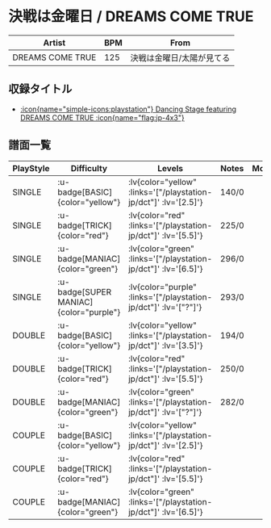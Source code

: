 # 決戦は金曜日 / DREAMS COME TRUE

|Artist|BPM|From|
|------|---|----|
|DREAMS COME TRUE|125|決戦は金曜日/太陽が見てる|

## 収録タイトル

- [ :icon{name="simple-icons:playstation"} Dancing Stage featuring DREAMS COME TRUE :icon{name="flag:jp-4x3"} ](/playstation-jp/dct)

## 譜面一覧

|PlayStyle|Difficulty|Levels|Notes|Movie|
|---------|----------|------|-----|-----|
|SINGLE| :u-badge[BASIC]{color="yellow"} | :lv{color="yellow" :links='["/playstation-jp/dct"]' :lv='[2.5]'} |140/0||
|SINGLE| :u-badge[TRICK]{color="red"} | :lv{color="red" :links='["/playstation-jp/dct"]' :lv='[5.5]'} |225/0||
|SINGLE| :u-badge[MANIAC]{color="green"} | :lv{color="green" :links='["/playstation-jp/dct"]' :lv='[6.5]'} |296/0||
|SINGLE| :u-badge[SUPER MANIAC]{color="purple"} | :lv{color="purple" :links='["/playstation-jp/dct"]' :lv='["?"]'} |293/0||
|DOUBLE| :u-badge[BASIC]{color="yellow"} | :lv{color="yellow" :links='["/playstation-jp/dct"]' :lv='[3.5]'} |194/0||
|DOUBLE| :u-badge[TRICK]{color="red"} | :lv{color="red" :links='["/playstation-jp/dct"]' :lv='[5.5]'} |250/0||
|DOUBLE| :u-badge[MANIAC]{color="green"} | :lv{color="green" :links='["/playstation-jp/dct"]' :lv='["?"]'} |282/0||
|COUPLE| :u-badge[BASIC]{color="yellow"} | :lv{color="yellow" :links='["/playstation-jp/dct"]' :lv='[2.5]'} |||
|COUPLE| :u-badge[TRICK]{color="red"} | :lv{color="red" :links='["/playstation-jp/dct"]' :lv='[5.5]'} |||
|COUPLE| :u-badge[MANIAC]{color="green"} | :lv{color="green" :links='["/playstation-jp/dct"]' :lv='[6.5]'} |||

